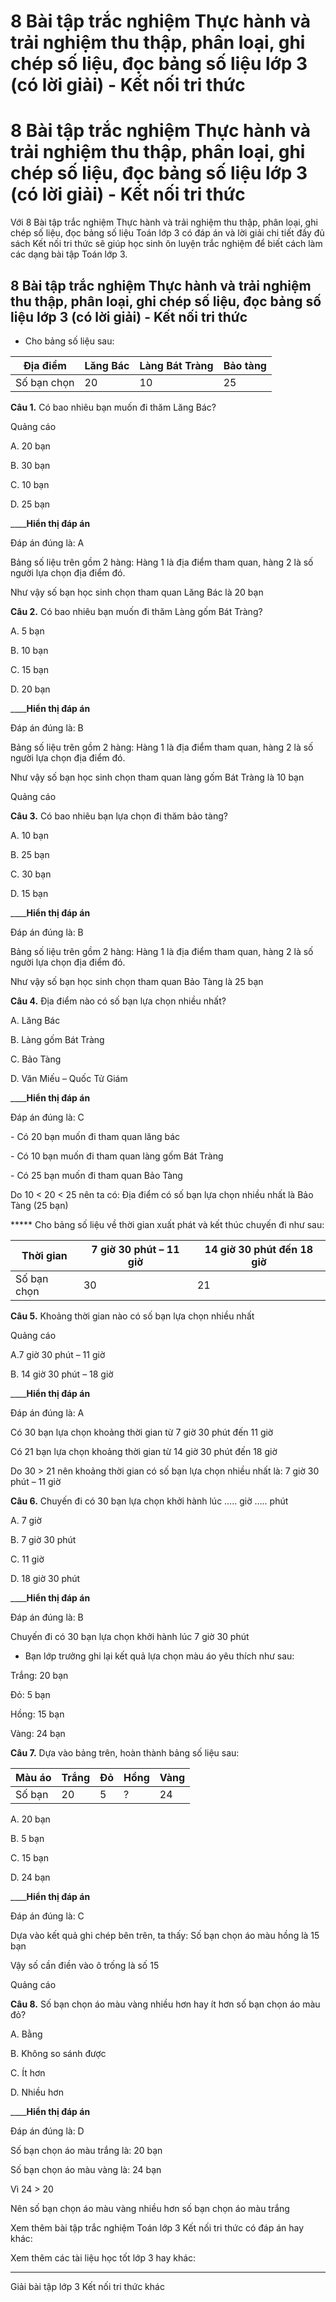 # 8 Bài tập trắc nghiệm Thực hành và trải nghiệm thu thập, phân loại, ghi chép số liệu, đọc bảng số liệu lớp 3 (có lời giải) - Kết nối tri thức

# 8 Bài tập trắc nghiệm Thực hành và trải nghiệm thu thập, phân loại, ghi chép số liệu, đọc bảng số liệu lớp 3 (có lời giải) - Kết nối tri thức

Với 8 Bài tập trắc nghiệm Thực hành và trải nghiệm thu thập, phân loại, ghi chép số liệu, đọc bảng số liệu Toán lớp 3 có đáp án và lời giải chi tiết đầy đủ sách Kết nối tri thức sẽ giúp học sinh ôn luyện trắc nghiệm để biết cách làm các dạng bài tập Toán lớp 3.

## 8 Bài tập trắc nghiệm Thực hành và trải nghiệm thu thập, phân loại, ghi chép số liệu, đọc bảng số liệu lớp 3 (có lời giải) - Kết nối tri thức

* Cho bảng số liệu sau:

Địa điểm |  Lăng Bác |  Làng Bát Tràng |  Bảo tàng  
---|---|---|---  
Số bạn chọn |  20 |  10 |  25  
  
**Câu 1.** Có bao nhiêu bạn muốn đi thăm Lăng Bác?

Quảng cáo

A. 20 bạn

B. 30 bạn

C. 10 bạn

D. 25 bạn

____**Hiển thị đáp án**

Đáp án đúng là: A

Bảng số liệu trên gồm 2 hàng: Hàng 1 là địa điểm tham quan, hàng 2 là số người lựa chọn địa điểm đó. 

Như vậy số bạn học sinh chọn tham quan Lăng Bác là 20 bạn

**Câu 2.** Có bao nhiêu bạn muốn đi thăm Làng gốm Bát Tràng?

A. 5 bạn

B. 10 bạn

C. 15 bạn

D. 20 bạn

____**Hiển thị đáp án**

Đáp án đúng là: B

Bảng số liệu trên gồm 2 hàng: Hàng 1 là địa điểm tham quan, hàng 2 là số người lựa chọn địa điểm đó. 

Như vậy số bạn học sinh chọn tham quan làng gốm Bát Tràng là 10 bạn

Quảng cáo

**Câu 3.** Có bao nhiêu bạn lựa chọn đi thăm bảo tàng?

A. 10 bạn

B. 25 bạn

C. 30 bạn

D. 15 bạn

____**Hiển thị đáp án**

Đáp án đúng là: B

Bảng số liệu trên gồm 2 hàng: Hàng 1 là địa điểm tham quan, hàng 2 là số người lựa chọn địa điểm đó. 

Như vậy số bạn học sinh chọn tham quan Bảo Tàng là 25 bạn

**Câu 4.** Địa điểm nào có số bạn lựa chọn nhiều nhất?

A. Lăng Bác

B. Làng gốm Bát Tràng

C. Bảo Tàng

D. Văn Miếu – Quốc Tử Giám

____**Hiển thị đáp án**

Đáp án đúng là: C

\- Có 20 bạn muốn đi tham quan lăng bác

\- Có 10 bạn muốn đi tham quan làng gốm Bát Tràng

\- Có 25 bạn muốn đi tham quan Bảo Tàng

Do 10 < 20 < 25 nên ta có: Địa điểm có số bạn lựa chọn nhiều nhất là Bảo Tàng (25 bạn)

***** Cho bảng số liệu về thời gian xuất phát và kết thúc chuyến đi như sau:

Thời gian |  7 giờ 30 phút – 11 giờ |  14 giờ 30 phút đến 18 giờ  
---|---|---  
Số bạn chọn |  30 |  21  
  
**Câu 5.** Khoảng thời gian nào có số bạn lựa chọn nhiều nhất

Quảng cáo

A.7 giờ 30 phút – 11 giờ

B. 14 giờ 30 phút – 18 giờ

____**Hiển thị đáp án**

Đáp án đúng là: A

Có 30 bạn lựa chọn khoảng thời gian từ 7 giờ 30 phút đến 11 giờ

Có 21 bạn lựa chọn khoảng thời gian từ 14 giờ 30 phút đến 18 giờ

Do 30 > 21 nên khoảng thời gian có số bạn lựa chọn nhiều nhất là: 7 giờ 30 phút – 11 giờ

**Câu 6.** Chuyến đi có 30 bạn lựa chọn khởi hành lúc ….. giờ ….. phút

A. 7 giờ

B. 7 giờ 30 phút

C. 11 giờ

D. 18 giờ 30 phút

____**Hiển thị đáp án**

Đáp án đúng là: B

Chuyến đi có 30 bạn lựa chọn khởi hành lúc 7 giờ 30 phút

* Bạn lớp trưởng ghi lại kết quả lựa chọn màu áo yêu thích như sau:

Trắng: 20 bạn

Đỏ: 5 bạn

Hồng: 15 bạn

Vàng: 24 bạn

**Câu 7.** Dựa vào bảng trên, hoàn thành bảng số liệu sau:

Màu áo |  Trắng |  Đỏ |  Hồng |  Vàng  
---|---|---|---|---  
Số bạn |  20 |  5 |  ? |  24  
  
A. 20 bạn

B. 5 bạn

C. 15 bạn

D. 24 bạn

____**Hiển thị đáp án**

Đáp án đúng là: C

Dựa vào kết quả ghi chép bên trên, ta thấy: Số bạn chọn áo màu hồng là 15 bạn

Vậy số cần điền vào ô trống là số 15

Quảng cáo

**Câu 8.** Số bạn chọn áo màu vàng nhiều hơn hay ít hơn số bạn chọn áo màu đỏ?

A. Bằng

B. Không so sánh được

C. Ít hơn

D. Nhiều hơn

____**Hiển thị đáp án**

Đáp án đúng là: D

Số bạn chọn áo màu trắng là: 20 bạn

Số bạn chọn áo màu vàng là: 24 bạn

Vì 24 > 20

Nên số bạn chọn áo màu vàng nhiều hơn số bạn chọn áo màu trắng

Xem thêm bài tập trắc nghiệm Toán lớp 3 Kết nối tri thức có đáp án hay khác:

Xem thêm các tài liệu học tốt lớp 3 hay khác:

* * *

Giải bài tập lớp 3 Kết nối tri thức khác
